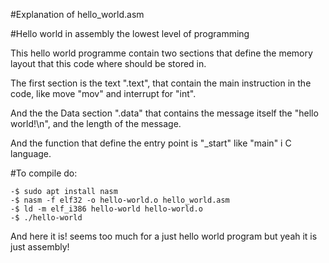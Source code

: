 #Explanation of hello_world.asm

#Hello world in assembly the lowest level of programming


This hello world programme contain two sections that define the memory layout 
that this code where should be stored in.

The first section is the text ".text", that contain the main instruction in the code,
like move "mov" and interrupt for "int".

And the the Data section ".data" that contains the message itself the "hello world!\n", 
and the length of the message.

And the function that define the entry point is "_start" like "main" i C language.



#To compile do:

	-$ sudo apt install nasm
	-$ nasm -f elf32 -o hello-world.o hello_world.asm
	-$ ld -m elf_i386 hello-world hello-world.o 
	-$ ./hello-world

And here it is! seems too much for a just hello world program but yeah it is just assembly!


